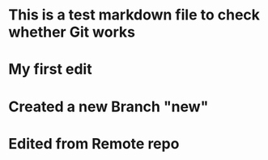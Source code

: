 # This is a test markdown file to check whether Git works 

# My first edit

# Created a new Branch "new"

# Edited from Remote repo
